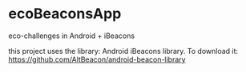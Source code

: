 ecoBeaconsApp
=============

eco-challenges in Android + iBeacons

this project uses the library: Android iBeacons library.
To download it: https://github.com/AltBeacon/android-beacon-library

